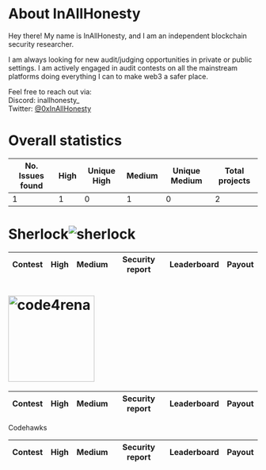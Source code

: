 # About InAllHonesty

Hey there! My name is InAllHonesty, and I am an independent blockchain security researcher.

I am always looking for new audit/judging opportunities in private or public settings. I am actively engaged in audit contests on all the mainstream platforms doing everything I can to make web3 a safer place.

Feel free to reach out via:  
Discord: inallhonesty_  
Twitter: [@0xInAllHonesty](https://twitter.com/0xInAllHonesty)

# Overall statistics

| No. Issues found	| High	| Unique High	| Medium	| Unique Medium | Total projects |
|---|---|---|---|---|---|
|1|1|0|1|0|2|

# Sherlock![sherlock](https://github.com/inallhonesty/inallhonesty/assets/95440897/bb1b2a76-3e45-4738-8135-6b4985b46c85)

| Contest |	High |	Medium | Security report	| Leaderboard	| Payout |
|---|---|---|---|---|---|

# <img width="174" alt="code4rena" src="https://github.com/inallhonesty/inallhonesty/assets/95440897/d90c4afc-5777-4efe-9971-035ff978c6cb">

| Contest |	High |	Medium | Security report	| Leaderboard	| Payout |
|---|---|---|---|---|---|

Codehawks

| Contest |	High |	Medium | Security report	| Leaderboard	| Payout |
|---|---|---|---|---|---|
